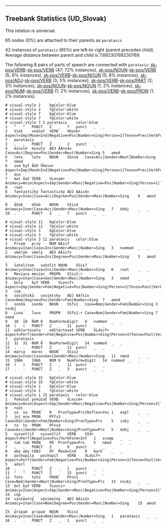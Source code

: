 

--------------------------------------------------------------------------------

## Treebank Statistics (UD_Slovak)

This relation is universal.

65 nodes (0%) are attached to their parents as `parataxis`.

42 instances of `parataxis` (65%) are left-to-right (parent precedes child).
Average distance between parent and child is 7.69230769230769.

The following 8 pairs of parts of speech are connected with `parataxis`: [sk-pos/VERB]()-[sk-pos/VERB]() (47; 72% instances), [sk-pos/NOUN]()-[sk-pos/VERB]() (5; 8% instances), [sk-pos/VERB]()-[sk-pos/NOUN]() (5; 8% instances), [sk-pos/ADJ]()-[sk-pos/VERB]() (3; 5% instances), [sk-pos/VERB]()-[sk-pos/PART]() (2; 3% instances), [sk-pos/NOUN]()-[sk-pos/NOUN]() (1; 2% instances), [sk-pos/NUM]()-[sk-pos/VERB]() (1; 2% instances), [sk-pos/VERB]()-[sk-pos/PRON]() (1; 2% instances).


~~~ conllu
# visual-style 2	bgColor:blue
# visual-style 2	fgColor:white
# visual-style 7	bgColor:blue
# visual-style 7	fgColor:white
# visual-style 7 2 parataxis	color:blue
1	“	“	PUNCT	Z	_	7	punct	_	_
2	Vieš	vedieť	VERB	VKesb+	Aspect=Imp|Mood=Ind|Negative=Pos|Number=Sing|Person=2|Tense=Pres|VerbForm=Fin	7	parataxis	_	_
3	,	,	PUNCT	Z	_	2	punct	_	_
4	minulé	minulý	ADJ	AAns4x	Case=Acc|Degree=Pos|Gender=Neut|Number=Sing	5	amod	_	_
5	leto	leto	NOUN	SSns4	Case=Acc|Gender=Neut|Number=Sing	7	nmod	_	_
6	som	byť	AUX	VKesa+	Aspect=Imp|Mood=Ind|Negative=Pos|Number=Sing|Person=1|Tense=Pres|VerbForm=Fin	7	aux	_	_
7	mal	mať	VERB	VLesam+	Animacy=Anim|Aspect=Imp|Gender=Masc|Negative=Pos|Number=Sing|Person=1|Tense=Past|VerbForm=Part	0	root	_	_
8	fantastický	fantastický	ADJ	AAis4x	Animacy=Inan|Case=Acc|Degree=Pos|Gender=Masc|Number=Sing	9	amod	_	_
9	džob	džob	NOUN	SSis4	Animacy=Inan|Case=Acc|Gender=Masc|Number=Sing	7	dobj	_	_
10	.	.	PUNCT	Z	_	7	punct	_	_

~~~


~~~ conllu
# visual-style 11	bgColor:blue
# visual-style 11	fgColor:white
# visual-style 3	bgColor:blue
# visual-style 3	fgColor:white
# visual-style 3 11 parataxis	color:blue
1	Prvým	prvý	NUM	NAis7	Animacy=Inan|Case=Ins|Gender=Masc|Number=Sing	3	nummod	_	_
2	umelým	umelý	ADJ	AAis7x	Animacy=Inan|Case=Ins|Degree=Pos|Gender=Masc|Number=Sing	3	amod	_	_
3	satelitom	satelit	NOUN	SSis7	Animacy=Inan|Case=Ins|Gender=Masc|Number=Sing	0	root	_	_
4	Mesiaca	mesiac	PROPN	SSis2:r	Animacy=Inan|Case=Gen|Gender=Masc|Number=Sing	3	nmod	_	_
5	bola	byť	VERB	VLescf+	Aspect=Imp|Gender=Fem|Negative=Pos|Number=Sing|Person=3|Tense=Past|VerbForm=Part	3	cop	_	_
6	sovietska	sovietsky	ADJ	AAfs1x	Case=Nom|Degree=Pos|Gender=Fem|Number=Sing	7	amod	_	_
7	sonda	sonda	NOUN	SSfs1	Case=Nom|Gender=Fem|Number=Sing	3	nsubj	_	_
8	Luna	luna	PROPN	SSfs1:r	Case=Nom|Gender=Fem|Number=Sing	7	nmod	_	_
9	10	10	NUM	0	NumForm=Digit	8	nummod	_	_
10	(	(	PUNCT	Z	_	11	punct	_	_
11	odštartovala	odštartovať	VERB	VLdscf+	Aspect=Perf|Gender=Fem|Negative=Pos|Number=Sing|Person=3|Tense=Past|VerbForm=Part	3	parataxis	_	_
12	31	31	NUM	0	NumForm=Digit	14	nummod	_	_
13	.	.	PUNCT	Z	_	12	punct	_	_
14	marca	marec	NOUN	SSis2	Animacy=Inan|Case=Gen|Gender=Masc|Number=Sing	11	nmod	_	_
15	1966	1966	NUM	0	NumForm=Digit	14	nummod	_	_
16	)	)	PUNCT	Z	_	11	punct	_	_
17	.	.	PUNCT	Z	_	3	punct	_	_

~~~


~~~ conllu
# visual-style 15	bgColor:blue
# visual-style 15	fgColor:white
# visual-style 1	bgColor:blue
# visual-style 1	fgColor:white
# visual-style 1 15 parataxis	color:blue
1	Pokúšal	pokúšať	VERB	VLescm+	Animacy=Anim|Aspect=Imp|Gender=Masc|Negative=Pos|Number=Sing|Person=3|Tense=Past|VerbForm=Part	0	root	_	_
2	sa	sa	PRON	R	PronType=Prs|Reflex=Yes	1	expl	_	_
3	jej	ona	PRON	PFfs3	Case=Dat|Gender=Fem|Number=Sing|PronType=Prs	5	iobj	_	_
4	to	to	PRON	PFns4	Case=Acc|Gender=Neut|Number=Sing|PronType=Prs	5	dobj	_	_
5	vysvetliť	vysvetliť	VERB	VId+	Aspect=Perf|Negative=Pos|VerbForm=Inf	1	xcomp	_	_
6	tak	tak	PRON	PD	PronType=Prs	5	nmod	_	_
7	,	,	PUNCT	Z	_	9	punct	_	_
8	aby	aby	CONJ	OY	Mood=Cnd	9	mark	_	_
9	pochopila	pochopiť	VERB	VLdscf+	Aspect=Perf|Gender=Fem|Negative=Pos|Number=Sing|Person=3|Tense=Past|VerbForm=Part	5	advcl	_	_
10	.	.	PUNCT	Z	_	1	punct	_	_
11	"	"	PUNCT	Z	_	15	punct	_	_
12	Toto	toto	PRON	PFns1	Case=Nom|Gender=Neut|Number=Sing|PronType=Prs	15	nsubj	_	_
13	bol	byť	VERB	VLesci+	Animacy=Inan|Aspect=Imp|Gender=Masc|Negative=Pos|Number=Sing|Person=3|Tense=Past|VerbForm=Part	15	cop	_	_
14	výnimočný	výnimočný	ADJ	AAis1x	Animacy=Inan|Case=Nom|Degree=Pos|Gender=Masc|Number=Sing	15	amod	_	_
15	prípad	prípad	NOUN	SSis1	Animacy=Inan|Case=Nom|Gender=Masc|Number=Sing	1	parataxis	_	_
16	.	.	PUNCT	Z	_	1	punct	_	_

~~~


